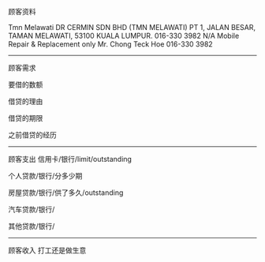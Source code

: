 顾客资料

Tmn Melawati DR CERMIN SDN BHD (TMN MELAWATI) PT 1, JALAN BESAR, TAMAN MELAWATI, 53100 KUALA LUMPUR. 016-330 3982 N/A Mobile Repair & Replacement only Mr. Chong Teck Hoe 016-330 3982

-----------------
顾客需求


要借的数额

借贷的理由

借贷的期限

之前借贷的经历


--------------
顾客支出
信用卡/银行/limit/outstanding


个人贷款/银行/分多少期

房屋贷款/银行/供了多久/outstanding

汽车贷款/银行/


其他贷款/银行/

-----------
顾客收入
打工还是做生意

